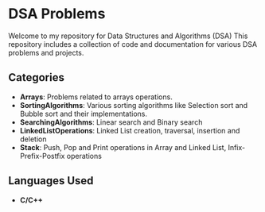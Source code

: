 # DSA Problems

Welcome to my repository for Data Structures and Algorithms (DSA) This repository includes a collection of code and documentation for various DSA problems and projects.

## Categories

- **Arrays**: Problems related to arrays operations.
- **SortingAlgorithms**: Various sorting algorithms like Selection sort and Bubble sort and their implementations.
- **SearchingAlgorithms**: Linear search and Binary search
- **LinkedListOperations**: Linked List creation, traversal, insertion and deletion
- **Stack**: Push, Pop and Print operations in Array and Linked List, Infix-Prefix-Postfix operations

## Languages Used

- **C/C++**
